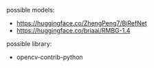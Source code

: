possible models:

- https://huggingface.co/ZhengPeng7/BiRefNet
- https://huggingface.co/briaai/RMBG-1.4

possible library:

- opencv-contrib-python

